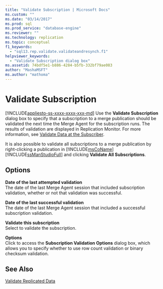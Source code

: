 ```yaml
---
title: "Validate Subscription | Microsoft Docs"
ms.custom: ""
ms.date: "03/14/2017"
ms.prod: sql
ms.prod_service: "database-engine"
ms.reviewer: ""
ms.technology: replication
ms.topic: conceptual
f1_keywords: 
  - "sql13.rep.validate.validateandresynch.f1"
helpviewer_keywords: 
  - "Validate Subscription dialog box"
ms.assetid: 74bdf5e1-b886-4284-b5fb-332bf79ae083
author: "MashaMSFT"
ms.author: "mathoma"
---
```

# Validate Subscription
[!INCLUDE[appliesto-ss-xxxx-xxxx-xxx-md](../../includes/appliesto-ss-xxxx-xxxx-xxx-md.md)]
  Use the **Validate Subscription** dialog box to specify that a subscription to a merge publication should be validated the next time the Merge Agent for the subscription runs. The results of validation are displayed in Replication Monitor. For more information, see [Validate Data at the Subscriber](../../relational-databases/replication/validate-data-at-the-subscriber.md).  
  
 It is also possible to validate all subscriptions to a merge publication by right-clicking a publication in [!INCLUDE[msCoName](../../includes/msconame-md.md)] [!INCLUDE[ssManStudioFull](../../includes/ssmanstudiofull-md.md)] and clicking **Validate All Subscriptions**.  
  
## Options  
 **Date of the last attempted validation**  
 The date of the last Merge Agent session that included subscription validation, whether or not that validation was successful.  
  
 **Date of the last successful validation**  
 The date of the last Merge Agent session that included a successful subscription validation.  
  
 **Validate this subscription**  
 Select to validate the subscription.  
  
 **Options**  
 Click to access the **Subscription Validation Options** dialog box, which allows you to specify whether to use row count validation or binary checksum validation.  
  
## See Also  
 [Validate Replicated Data](../../relational-databases/replication/validate-data-at-the-subscriber.md)  
  
  
